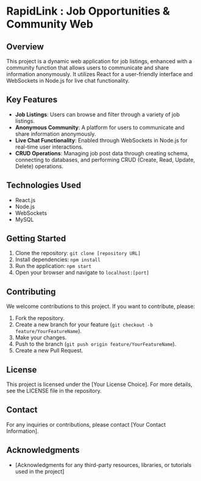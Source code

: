 # RapidLink : Job Opportunities & Community Web

## Overview
This project is a dynamic web application for job listings, enhanced with a community function that allows users to communicate and share information anonymously. It utilizes React for a user-friendly interface and WebSockets in Node.js for live chat functionality.

## Key Features
- **Job Listings**: Users can browse and filter through a variety of job listings.
- **Anonymous Community**: A platform for users to communicate and share information anonymously.
- **Live Chat Functionality**: Enabled through WebSockets in Node.js for real-time user interactions.
- **CRUD Operations**: Managing job post data through creating schema, connecting to databases, and performing CRUD (Create, Read, Update, Delete) operations.

## Technologies Used
- React.js
- Node.js
- WebSockets
- MySQL

## Getting Started
1. Clone the repository: `git clone [repository URL]`
2. Install dependencies: `npm install`
3. Run the application: `npm start`
4. Open your browser and navigate to `localhost:[port]`

## Contributing
We welcome contributions to this project. If you want to contribute, please:
1. Fork the repository.
2. Create a new branch for your feature (`git checkout -b feature/YourFeatureName`).
3. Make your changes.
4. Push to the branch (`git push origin feature/YourFeatureName`).
5. Create a new Pull Request.

## License
This project is licensed under the [Your License Choice]. For more details, see the LICENSE file in the repository.

## Contact
For any inquiries or contributions, please contact [Your Contact Information].

## Acknowledgments
- [Acknowledgments for any third-party resources, libraries, or tutorials used in the project]



